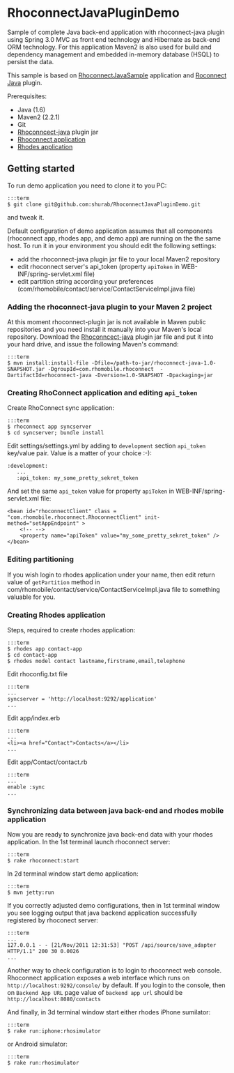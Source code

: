 RhoconnectJavaPluginDemo
===

Sample of complete Java back-end application with rhoconnect-java plugin using Spring 3.0 MVC as front end technology and Hibernate 
as back-end ORM technology. For this application Maven2 is also used for build and dependency management and 
embedded in-memory database (HSQL) to persist the data.
 
This sample is based on [RhoconnectJavaSample](https://github.com/shurab/RhoconnectJavaSample) application 
and  [Roconnect Java](https://github.com/rhomobile/rhoconnect-java) plugin.


Prerequisites:

* Java (1.6)
* Maven2 (2.2.1)
* Git
* [Rhoconncect-java](https://github.com/downloads/rhomobile/rhoconnect-java/rhoconnect-java-1.0-SNAPSHOT.jar) plugin jar
* [Rhoconnect application](http://docs.rhomobile.com/rhoconnect/tutorial)
* [Rhodes application](http://docs.rhomobile.com/rhodes/tutorial)

## Getting started

To run demo application you need to clone it to you PC:

    :::term 
    $ git clone git@github.com:shurab/RhoconnectJavaPluginDemo.git
    
and tweak it.
    
Default configuration of demo application assumes that all components (rhoconnect app, rhodes app, and demo app) are running on the the same host. 
To run it in your environment you should edit the following settings:

* add the rhoconnect-java plugin jar file to your local Maven2 repository 
* edit rhoconnect server's api_token (property `apiToken` in WEB-INF/spring-servlet.xml file)
* edit partition string according your preferences (com/rhomobile/contact/service/ContactServiceImpl.java file)

### Adding the rhoconnect-java plugin to your Maven 2 project

At this moment rhoconnect-plugin jar is not available in Maven public repositories and you need install it manually into your Maven's local repository.
Download the  [Rhoconncect-java](https://github.com/downloads/rhomobile/rhoconnect-java/rhoconnect-java-1.0-SNAPSHOT.jar) plugin jar file 
and put it into your hard drive, and issue the following Maven's command:

    :::term
    $ mvn install:install-file -Dfile=/path-to-jar/rhoconnect-java-1.0-SNAPSHOT.jar -DgroupId=com.rhomobile.rhoconnect  -DartifactId=rhoconnect-java -Dversion=1.0-SNAPSHOT -Dpackaging=jar

### Creating RhoConnect application and editing `api_token`

Create RhoConnect sync application:

    :::term 
    $ rhoconnect app syncserver
    $ cd syncserver; bundle install

Edit settings/settings.yml by adding to `development` section `api_token` key/value pair. Value is a matter of your choice :-): 

    :development:
       ...
       :api_token: my_some_pretty_sekret_token

And set the same `api_token` value for property `apiToken` in WEB-INF/spring-servlet.xml file:

    <bean id="rhoconnectClient" class = "com.rhomobile.rhoconnect.RhoconnectClient" init-method="setAppEndpoint" >
        <!-- -->
	    <property name="apiToken" value="my_some_pretty_sekret_token" />	
    </bean>
    
### Editing partitioning

If you wish login to rhodes application under your name, then edit return value of `getPartition` method in com/rhomobile/contact/service/ContactServiceImpl.java file to something valuable for you.

### Creating Rhodes application 

Steps, required to create rhodes application:

    :::term 
    $ rhodes app contact-app
    $ cd contact-app
    $ rhodes model contact lastname,firstname,email,telephone

Edit rhoconfig.txt file

    :::term 
    ...
    syncserver = 'http://localhost:9292/application'
    ...

Edit app/index.erb

    :::term 
    ...
    <li><a href="Contact">Contacts</a></li>
    ...

Edit app/Contact/contact.rb
	
    :::term 
    ...
    enable :sync
    ...

### Synchronizing data between java back-end and rhodes mobile application

Now you are ready to synchronize java back-end data with your rhodes application.
In the 1st terminal launch rhoconnect server:

    :::term 
    $ rake rhoconnect:start
	
In 2d terminal window start  demo application:
	
    :::term 
    $ mvn jetty:run
	
If you correctly adjusted demo configurations, then in 1st terminal window you see logging output 
that java backend application successfully registered by rhoconect server:
	
    :::term
    ... 
    127.0.0.1 - - [21/Nov/2011 12:31:53] "POST /api/source/save_adapter HTTP/1.1" 200 30 0.0026
    ...

Another way to check configuration is to login to rhoconnect web console.
Rhoconnect application exposes a web interface which runs on `http://localhost:9292/console/` by default.
If you login to the console, then on `Backend App URL` page value of `backend app url` should be `http://localhost:8080/contacts` 

And finally, in 3d terminal window start either rhodes iPhone sumilator:
	
    :::term
    $ rake run:iphone:rhosimulator
	
or Android simulator:
	
    :::term
    $ rake run:rhosimulator
	


	    